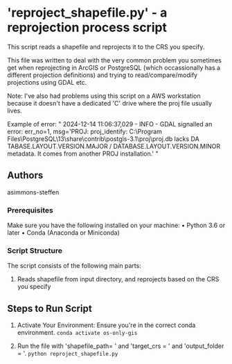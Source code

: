 
# 'reproject_shapefile.py' - a reprojection process script

This script reads a shapefile and reprojects it to the CRS you specify.

This file was written to deal with the very common problem you sometimes get when reprojecting in ArcGIS or PostgreSQL (which occassionally has a different projection definitions) and trying to read/compare/modify projections using GDAL etc. 

Note: I've also had problems using this script on a AWS workstation because it doesn't have a dedicated
'C' drive where the proj file usually lives.

Example of error:
"
2024-12-14 11:06:37,029 - INFO - GDAL signalled an error: err_no=1, msg='PROJ: proj_identify: C:\\Program Files\\PostgreSQL\\13\\share\\contrib\\postgis-3.1\\proj\\proj.db lacks DA
TABASE.LAYOUT.VERSION.MAJOR / DATABASE.LAYOUT.VERSION.MINOR metadata. It comes from another PROJ installation.'
"

## Authors

asimmons-steffen


### Prerequisites

Make sure you have the following installed on your machine:
•	Python 3.6 or later
•	Conda (Anaconda or Miniconda)


### Script Structure

The script consists of the following main parts:
1.	Reads shapefile from input directory, and reprojects based on the CRS you specify


## Steps to Run Script

1.	Activate Your Environment: Ensure you're in the correct conda environment.
`conda activate os-only-gis`

2. Run the file with 'shapefile_path= <location of shapefile you need to reproj>' and 'target_crs = <EPSG code of the CRS desired>' and 'output_folder = <location of reprojected file>'.
`python reproject_shapefile.py`



